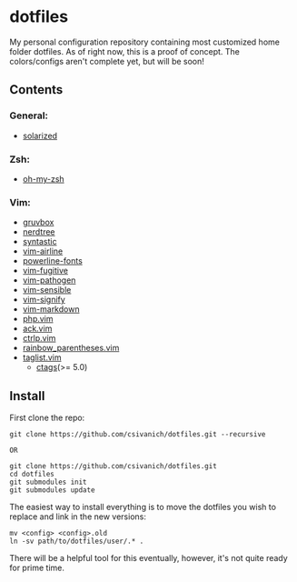 dotfiles
========

My personal configuration repository containing most customized home folder dotfiles.
As of right now, this is a proof of concept. The colors/configs aren't complete yet, but will be soon!

Contents
-----

### General:
- [solarized](https://github.com/altercation/solarized)

### Zsh:
- [oh-my-zsh](https://github.com/robbyrussell/oh-my-zsh)

### Vim:
- [gruvbox](https://github.com/morhetz/gruvbox)
- [nerdtree](https://github.com/scrooloose/nerdtree)
- [syntastic](https://github.com/scrooloose/syntastic)
- [vim-airline](https://github.com/bling/vim-airline)
- [powerline-fonts](https://github.com/Lokaltog/powerline-fonts)
- [vim-fugitive](https://github.com/tpope/vim-fugitive)
- [vim-pathogen](https://github.com/tpope/vim-pathogen)
- [vim-sensible](https://github.com/tpope/vim-sensible)
- [vim-signify](https://github.com/mhinz/vim-signify)
- [vim-markdown](https://github.com/tpope/vim-markdown)
- [php.vim](https://github.com/StanAngeloff/php.vim)
- [ack.vim](https://github.com/mileszs/ack.vim)
- [ctrlp.vim](https://github.com/kien/ctrlp.vim)
- [rainbow_parentheses.vim](https://github.com/kien/rainbow_parentheses.vim)
- [taglist.vim](https://github.com/vim-scripts/taglist.vim.git)
  - [ctags](http://ctags.sourceforge.net/)(>= 5.0)

Install
-----

First clone the repo:
```
git clone https://github.com/csivanich/dotfiles.git --recursive

OR

git clone https://github.com/csivanich/dotfiles.git
cd dotfiles
git submodules init
git submodules update

```

The easiest way to install everything is to move the dotfiles you wish to replace and link in the new versions:

```
mv <config> <config>.old
ln -sv path/to/dotfiles/user/.* . 
```

There will be a helpful tool for this eventually, however, it's not quite ready for prime time.
